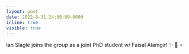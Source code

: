 ```yaml
---
layout: post
date: 2022-8-31 24:00:00-0600
inline: true
visible: true
---
```


Ian Slagle joins the group as a joint PhD student w/ Faisal Alamgir! :sparkles: :honeybee: :star:
